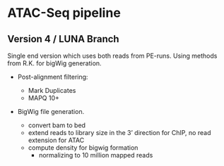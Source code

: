 # ATAC-Seq pipeline

## Version 4 / LUNA Branch

Single end version which uses both reads from PE-runs. Using methods from R.K. for bigWig generation.

- Post-alignment filtering:

    - Mark Duplicates
    - MAPQ 10+

- BigWig file generation.

	- convert bam to bed
	- extend reads to library size in the 3’ direction for ChIP, no read extension for ATAC
	- compute density for bigwig formation
		- normalizing to 10 million mapped reads

